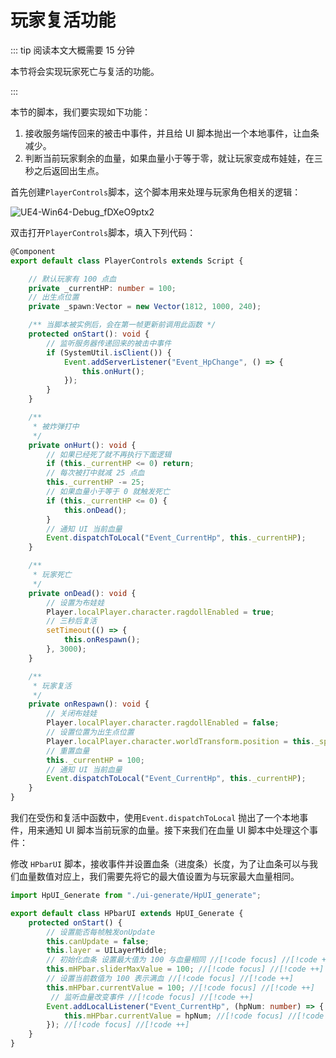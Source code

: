 # 玩家复活功能

::: tip 阅读本文大概需要 15 分钟

本节将会实现玩家死亡与复活的功能。

:::

本节的脚本，我们要实现如下功能：

1. 接收服务端传回来的被击中事件，并且给 UI 脚本抛出一个本地事件，让血条减少。
2. 判断当前玩家剩余的血量，如果血量小于等于零，就让玩家变成布娃娃，在三秒之后返回出生点。

首先创建`PlayerControls`脚本，这个脚本用来处理与玩家角色相关的逻辑：

![UE4-Win64-Debug_fDXeO9ptx2](https://arkimg.ark.online/UE4-Win64-Debug_fDXeO9ptx2.webp)

双击打开`PlayerControls`脚本，填入下列代码：

```typescript
@Component
export default class PlayerControls extends Script {

    // 默认玩家有 100 点血
    private _currentHP: number = 100;
    // 出生点位置
    private _spawn:Vector = new Vector(1812, 1000, 240);

    /** 当脚本被实例后，会在第一帧更新前调用此函数 */
    protected onStart(): void {
        // 监听服务器传递回来的被击中事件
        if (SystemUtil.isClient()) {
            Event.addServerListener("Event_HpChange", () => {
                this.onHurt();
            });
        }
    }

    /**
     * 被炸弹打中
     */
    private onHurt(): void {
        // 如果已经死了就不再执行下面逻辑
        if (this._currentHP <= 0) return;
        // 每次被打中就减 25 点血
        this._currentHP -= 25;
        // 如果血量小于等于 0 就触发死亡
        if (this._currentHP <= 0) {
            this.onDead();
        }
        // 通知 UI 当前血量
        Event.dispatchToLocal("Event_CurrentHp", this._currentHP);
    }

    /**
     * 玩家死亡
     */
    private onDead(): void {
        // 设置为布娃娃
        Player.localPlayer.character.ragdollEnabled = true;
        // 三秒后复活
        setTimeout(() => {
            this.onRespawn();
        }, 3000);
    }

    /**
     * 玩家复活
     */
    private onRespawn(): void {
        // 关闭布娃娃
        Player.localPlayer.character.ragdollEnabled = false;
        // 设置位置为出生点位置
        Player.localPlayer.character.worldTransform.position = this._spawn;
        // 重置血量
        this._currentHP = 100;
        // 通知 UI 当前血量
        Event.dispatchToLocal("Event_CurrentHp", this._currentHP);
    }
}
```

我们在受伤和复活中函数中，使用`Event.dispatchToLocal` 抛出了一个本地事件，用来通知 UI 脚本当前玩家的血量。接下来我们在血量 UI 脚本中处理这个事件：

修改 `HPbarUI` 脚本，接收事件并设置血条（进度条）长度，为了让血条可以与我们血量数值对应上，我们需要先将它的最大值设置为与玩家最大血量相同。

```typescript
import HpUI_Generate from "./ui-generate/HpUI_generate";

export default class HPbarUI extends HpUI_Generate {
	protected onStart() {
		// 设置能否每帧触发onUpdate
		this.canUpdate = false;
		this.layer = UILayerMiddle;
		// 初始化血条 设置最大值为 100 与血量相同 //[!code focus] //[!code ++]
		this.mHPbar.sliderMaxValue = 100; //[!code focus] //[!code ++]
		// 设置当前数值为 100 表示满血 //[!code focus] //[!code ++]
		this.mHPbar.currentValue = 100; //[!code focus] //[!code ++]
         // 监听血量改变事件 //[!code focus] //[!code ++] 
		Event.addLocalListener("Event_CurrentHp", (hpNum: number) => { //[!code focus] //[!code ++]
			this.mHPbar.currentValue = hpNum; //[!code focus] //[!code ++]
		}); //[!code focus] //[!code ++]
	}
}
```
